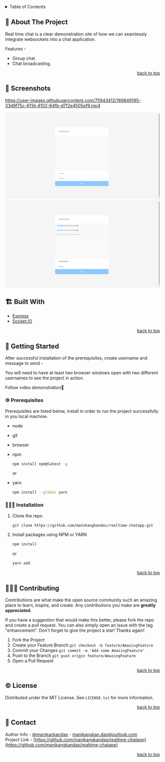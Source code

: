 <div id="top"></div>

<!-- TABLE OF CONTENTS -->
<details>
  <summary>Table of Contents</summary>
  <ul>
    <li>
      <a href="https://manikangkandas.github.io/realtime-chatapp/">View Demo</a>
    </li>
    <li>
      <a href="https://github.com/manikangkandas/realtime-chatapp/issues">Report Bug</a>
    </li>
    <li>
      <a href="https://github.com/manikangkandas/realtime-chatapp/issues">Request Feature</a>
    </li>
    <li>
      <a href="#about-the-project">About The Project</a>
      <ul>
        <li><a href="#built-with">Screenshots</a></li>
        <li><a href="#built-with">Built With</a></li>
      </ul>
    </li>
    <li>
      <a href="#getting-started">Getting Started</a>
      <ul>
        <li><a href="#prerequisites">Prerequisites</a></li>
        <li><a href="#installation">Installation</a></li>
      </ul>
    </li>
    <li><a href="#contributing">Contributing</a></li>
    <li><a href="#license">License</a></li>
    <li><a href="#contact">Contact</a></li>
  </ul>
</details>

<!-- ABOUT THE PROJECT -->

## 📢 About The Project

Real time chat is a clear demonstration site of how we can seamlessly integrate websockets into a chat application.

Features -

- Group chat.
- Chat broadcasting.

<p align="right"><a href="#top">back to top</a></p>

## 💉 Screenshots

https://user-images.githubusercontent.com/75943412/169649195-33d9f75c-611d-4102-84fb-d7f2e4505ef9.mp4

![1](readme_assets/1.png)
![2](readme_assets/2.png)

## 🏗️ Built With

- [Express](https://expressjs.com/)
- [Socket.IO](https://socket.io/)

<p align="right"><a href="#top">back to top</a></p>

<!-- GETTING STARTED -->

## 🎊 Getting Started

After successful installation of the prerequisites, create username and message to send -

You will need to have at least two browser windows open with two different usernames to see the project in action.

Follow video demonstration🤝

### ⚙️ Prerequisites

Prerequisites are listed below, install in order to run the project successfully in you local machine.

- node
- git
- browser  
- npm

  ```sh
  npm install npm@latest -g
  ```
  or
- yarn
  ```sh
  npm install --global yarn
  ```

### 🧑🏻‍🎤 Installation

1. Clone the repo
   ```sh
   git clone https://github.com/manikangkandas/realtime-chatapp.git
   ```

2. Install packages using NPM or YARN
    ```sh
    npm install
    ```
    or

    ```sh
    yarn add
    ```

<p align="right"><a href="#top">back to top</a></p>

<!-- CONTRIBUTING -->

## 💁🏻‍♂️ Contributing

Contributions are what make the open source community such an amazing place to learn, inspire, and create. Any contributions you make are **greatly appreciated**.

If you have a suggestion that would make this better, please fork the repo and create a pull request. You can also simply open an issue with the tag "enhancement".
Don't forget to give the project a star! Thanks again!

1. Fork the Project
2. Create your Feature Branch `git checkout -b feature/AmazingFeature`
3. Commit your Changes `git commit -m 'Add some AmazingFeature'`
4. Push to the Branch `git push origin feature/AmazingFeature`
5. Open a Pull Request

<p align="right"><a href="#top">back to top</a></p>

<!-- LICENSE -->

## ©️ License

Distributed under the MIT License. See `LICENSE.txt` for more information.

<p align="right"><a href="#top">back to top</a></p>

<!-- CONTACT -->

## 🤝 Contact

Author Info - [@manikankandas](https://linkedin.com/in/manikangkandas) - manikangkan.das@outlook.com
<br />
Project Link - [https://github.com/manikangkandas/realtime-chatapp](https://github.com/manikangkandas/realtime-chatapp)

<p align="right"><a href="#top">back to top</a></p>
